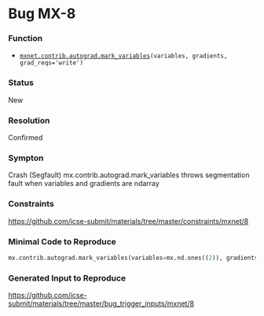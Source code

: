 # Bug MX-8
### Function
* [`mxnet.contrib.autograd.mark_variables`](https://mxnet.apache.org/versions/1.6/api/python/docs/api/contrib/autograd/index.html#mxnet.contrib.autograd.mark_variables)`(variables, gradients, grad_reqs='write')`
### Status
New
### Resolution
Confirmed
### Sympton
Crash (Segfault)
mx.contrib.autograd.mark_variables throws segmentation fault when variables and gradients are ndarray
### Constraints
https://github.com/icse-submit/materials/tree/master/constraints/mxnet/8
### Minimal Code to Reproduce
~~~python
mx.contrib.autograd.mark_variables(variables=mx.nd.ones((2)), gradients=mx.nd.ones((1)))
~~~
### Generated Input to Reproduce
https://github.com/icse-submit/materials/tree/master/bug_trigger_inputs/mxnet/8
